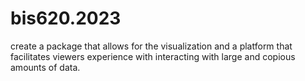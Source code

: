 # bis620.2023
 create a package that allows for the visualization and a platform that facilitates viewers experience with interacting with large and copious amounts of data.
